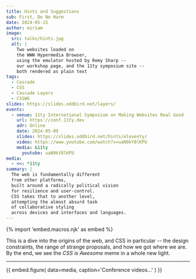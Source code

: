 ```yaml
---
title: Hints and Suggestions
sub: First, Do No Harm
date: 2024-05-15
author: miriam
image:
  src: talks/hints.jpg
  alt: |
    Two websites loaded on
    the WWW Hypermedia Browser,
    using the emulator hosted by Remy Sharp --
    our workshop page, and the 11ty symposium site --
    both rendered as plain text
tags:
  - Cascade
  - CSS
  - Cascade Layers
  - CSSWG
slides: https://slides.oddbird.net/layers/
events:
  - venue: 11ty International Symposium on Making Websites Real Good
    url: https://conf.11ty.dev
    adr: Online
    date: 2024-05-09
    slides: https://slides.oddbird.net/hints/eleventy/
    video: https://www.youtube.com/watch?v=uaN9kY8lKPU
    media: &11ty
      youtube: uaN9kY8lKPU
media:
  - <<: *11ty
summary: |
  The web is fundamentally different
  from other platforms,
  built around a radically political vision
  for resilience and user-control.
  CSS takes that to another level,
  attempting the almost absurd task
  of collaborative styling
  across devices and interfaces and languages.
---
```


{% import 'embed.macros.njk' as embed %}

This is a dive into the origins of the web,
and CSS in particular --
the design constraints,
the range of strange proposals,
and how we got where we are.
By the end, we see the _CSS is Awesome_ meme
in a whole new light.

------

{{ embed.figure(
  data=media,
  caption='Conference videos...'
) }}
